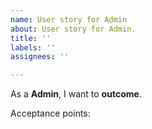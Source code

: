 ```yaml
---
name: User story for Admin
about: User story for Admin.
title: ''
labels: ''
assignees: ''

---
```


As a **Admin**, I want to **outcome**.

Acceptance points:
